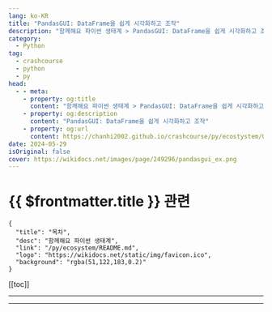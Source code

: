 ```yaml
---
lang: ko-KR
title: "PandasGUI: DataFrame을 쉽게 시각화하고 조작"
description: "함께해요 파이썬 생태계 > PandasGUI: DataFrame을 쉽게 시각화하고 조작"
category:
  - Python
tag: 
  - crashcourse
  - python
  - py
head:
  - - meta:
    - property: og:title
      content: "함께해요 파이썬 생태계 > PandasGUI: DataFrame을 쉽게 시각화하고 조작"
    - property: og:description
      content: "PandasGUI: DataFrame을 쉽게 시각화하고 조작"
    - property: og:url
      content: https://chanhi2002.github.io/crashcourse/py/ecostystem/04/pandas-gui.html
date: 2024-05-29
isOriginal: false
cover: https://wikidocs.net/images/page/249296/pandasgui_ex.png
---
```


# {{ $frontmatter.title }} 관련

```component VPCard
{
  "title": "목차",
  "desc": "함께해요 파이썬 생태계",
  "link": "/py/ecosystem/README.md",
  "logo": "https://wikidocs.net/static/img/favicon.ico",
  "background": "rgba(51,122,183,0.2)"
}
```

[[toc]]

---

<SiteInfo
  name="PandasGUI: DataFrame을 쉽게 시각화하고 조작 | WikiDocs"
  desc="함께해요 파이썬 생태계"
  url="https://wikidocs.net/249296"
  logo="https://wikidocs.net/static/img/favicon.ico"
  preview="https://wikidocs.net/images/page/249296/pandasgui_ex.png"/>

<!-- TODO: 작성 -->

---

<TagLinks />